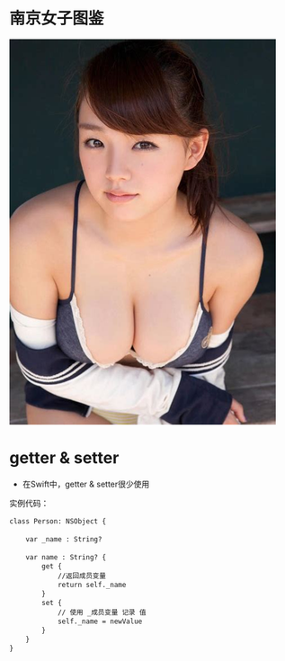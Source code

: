 # 南京女子图鉴

![](/assets/佐藤遥希.jpeg)

# getter & setter

* 在Swift中，getter & setter很少使用

实例代码：


```
class Person: NSObject {
    
    var _name : String?
    
    var name : String? {
        get {
            //返回成员变量
            return self._name
        }
        set {
            // 使用 _成员变量 记录 值
            self._name = newValue
        }
    }
}

```






